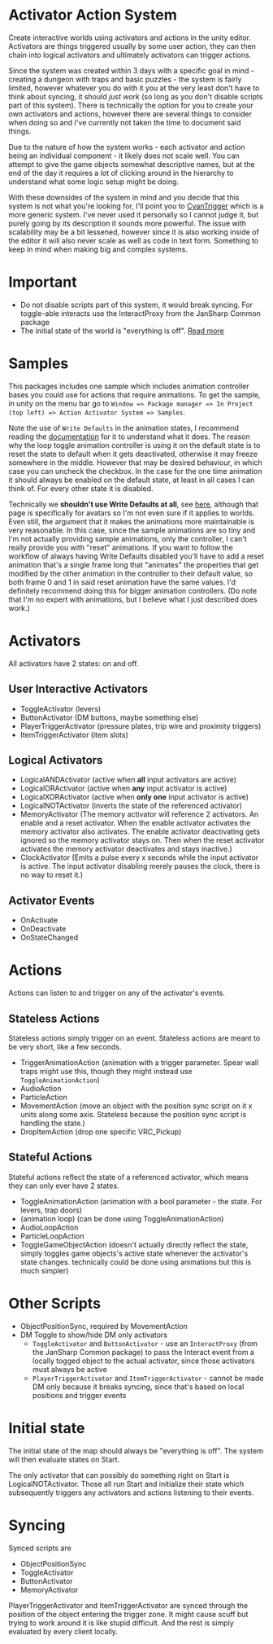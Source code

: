 
# Activator Action System

Create interactive worlds using activators and actions in the unity editor. Activators are things triggered usually by some user action, they can then chain into logical activators and ultimately activators can trigger actions.

Since the system was created within 3 days with a specific goal in mind - creating a dungeon with traps and basic puzzles - the system is fairly limited, however whatever you do with it you at the very least don't have to think about syncing, it should _just work_ (so long as you don't disable scripts part of this system). There is technically the option for you to create your own activators and actions, however there are several things to consider when doing so and I've currently not taken the time to document said things.

Due to the nature of how the system works - each activator and action being an individual component - it likely does not scale well. You can attempt to give the game objects somewhat descriptive names, but at the end of the day it requires a lot of clicking around in the hierarchy to understand what some logic setup might be doing.

With these downsides of the system in mind and you decide that this system is not what you're looking for, I'll point you to [CyanTrigger](https://github.com/CyanLaser/CyanTrigger) which is a more generic system. I've never used it personally so I cannot judge it, but purely going by its description it sounds more powerful. The issue with scalability may be a bit lessened, however since it is also working inside of the editor it will also never scale as well as code in text form. Something to keep in mind when making big and complex systems.

# Important

- Do not disable scripts part of this system, it would break syncing. For toggle-able interacts use the InteractProxy from the JanSharp Common package
- The initial state of the world is "everything is off". [Read more](#initial-state)

# Samples

This packages includes one sample which includes animation controller bases you could use for actions that require animations. To get the sample, in unity on the menu bar go to `Window => Package manager => In Project (top left) => Action Activator System => Samples`.

Note the use of `Write Defaults` in the animation states, I recommend reading the [documentation](https://docs.unity3d.com/2019.4/Documentation/Manual/class-State.html) for it to understand what it does. The reason why the loop toggle animation controller is using it on the default state is to reset the state to default when it gets deactivated, otherwise it may freeze somewhere in the middle. However that may be desired behaviour, in which case you can uncheck the checkbox. In the case for the one time animation it should always be enabled on the default state, at least in all cases I can think of. For every other state it is disabled.

Technically we **shouldn't use Write Defaults at all**, see [here](https://creators.vrchat.com/avatars/#write-defaults-on-states), although that page is specifically for avatars so I'm not even sure if it applies to worlds. Even still, the argument that it makes the animations more maintainable is very reasonable. In this case, since the sample animations are so tiny and I'm not actually providing sample animations, only the controller, I can't really provide you with "reset" animations. If you want to follow the workflow of always having Write Defaults disabled you'll have to add a reset animation that's a single frame long that "animates" the properties that get modified by the other animation in the controller to their default value, so both frame 0 and 1 in said reset animation have the same values. I'd definitely recommend doing this for bigger animation controllers. (Do note that I'm no expert with animations, but I believe what I just described does work.)

# Activators

All activators have 2 states: on and off.

## User Interactive Activators

- ToggleActivator (levers)
- ButtonActivator (DM buttons, maybe something else)
- PlayerTriggerActivator (pressure plates, trip wire and proximity triggers)
- ItemTriggerActivator (item slots)

## Logical Activators

- LogicalANDActivator (active when **all** input activators are active)
- LogicalORActivator (active when **any** input activator is active)
- LogicalXORActivator (active when **only one** input activator is active)
- LogicalNOTActivator (inverts the state of the referenced activator)
- MemoryActivator (The memory activator will reference 2 activators. An enable and a reset activator. When the enable activator activates the memory activator also activates. The enable activator deactivating gets ignored so the memory activator stays on. Then when the reset activator activates the memory activator deactivates and stays inactive.)
- ClockActivator (Emits a pulse every x seconds while the input activator is active. The input activator disabling merely pauses the clock, there is no way to reset it.)

## Activator Events

- OnActivate
- OnDeactivate
- OnStateChanged

# Actions

Actions can listen to and trigger on any of the activator's events.

## Stateless Actions

Stateless actions simply trigger on an event. Stateless actions are meant to be very short, like a few seconds.

- TriggerAnimationAction (animation with a trigger parameter. Spear wall traps might use this, though they might instead use `ToggleAnimationAction`)
- AudioAction
- ParticleAction
- MovementAction (move an object with the position sync script on it x units along some axis. Stateless because the position sync script is handling the state.)
- DropItemAction (drop one specific VRC_Pickup)

## Stateful Actions

Stateful actions reflect the state of a referenced activator, which means they can only ever have 2 states.

- ToggleAnimationAction (animation with a bool parameter - the state. For levers, trap doors)
- (animation loop) (can be done using ToggleAnimationAction)
- AudioLoopAction
- ParticleLoopAction
- ToggleGameObjectAction (doesn't actually directly reflect the state, simply toggles game objects's active state whenever the activator's state changes. technically could be done using animations but this is much simpler)

# Other Scripts

- ObjectPositionSync, required by MovementAction
- DM Toggle to show/hide DM only activators
  - `ToggleActivator` and `ButtonActivator` - use an `InteractProxy` (from the JanSharp Common package) to pass the Interact event from a locally togged object to the actual activator, since those activators must always be active
  - `PlayerTriggerActivator` and `ItemTriggerActivator` - cannot be made DM only because it breaks syncing, since that's based on local positions and trigger events

# Initial state

The initial state of the map should always be "everything is off". The system will then evaluate states on Start.

The only activator that can possibly do something right on Start is LogicalNOTActivator. Those all run Start and initialize their state which subsequently triggers any activators and actions listening to their events.

# Syncing

Synced scripts are

- ObjectPositionSync
- ToggleActivator
- ButtonActivator
- MemoryActivator

PlayerTriggerActivator and ItemTriggerActivator are synced through the position of the object entering the trigger zone. It might cause scuff but trying to work around it is like stupid difficult. And the rest is simply evaluated by every client locally.
